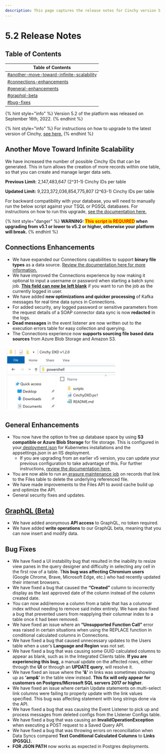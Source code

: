 ```yaml
---
description: This page captures the release notes for Cinchy version 5.2
---
```


# 5.2 Release Notes

## Table of Contents

| Table of Contents                                                                                                    |
| -------------------------------------------------------------------------------------------------------------------- |
| [#another-move-toward-infinite-scalability](5.2-release-notes.md#another-move-toward-infinite-scalability "mention") |
| [#connections-enhancements](5.2-release-notes.md#connections-enhancements "mention")                                 |
| [#general-enhancements](5.2-release-notes.md#general-enhancements "mention")                                         |
| [#graphql-beta](5.2-release-notes.md#graphql-beta "mention")                                                         |
| [#bug-fixes](5.2-release-notes.md#bug-fixes "mention")                                                               |

{% hint style="info" %}
Version 5.2 of the platform was released on September 16th, 2022.
{% endhint %}

{% hint style="info" %}
For instructions on how to upgrade to the latest version of Cinchy, [see here.](../../deployment-guide/upgrade-guides/)
{% endhint %}

## **Another Move Toward Infinite Scalability**

We have increased the number of possible Cinchy IDs that can be generated. This in turn allows the creation of more records within one table, so that you can create and manage larger data sets.

**Previous Limit:** 2,147,483,647 (2^31-1) Cinchy IDs per table

**Updated Limit:** 9,223,372,036,854,775,807 (2^63-1) Cinchy IDs per table

For backward compatibility with your database, you will need to manually run the below script against your TSQL or PGSQL databases. For instructions on how to run this upgrade, [see the documentation here.](../../deployment-guide/upgrade-guides/upgrading-cinchy-versions/cinchy-upgrade-utility.md)

{% hint style="danger" %}
**WARNING: **<mark style="color:red;">**This script is REQUIRED**</mark>** when upgrading from v5.1 or lower to v5.2 or higher, otherwise your platform will break.**
{% endhint %}

## Connections Enhancements

* We have expanded our Connections capabilities to support **binary file types** as a data source. [Review the documentation here for more information.](https://cli.docs.cinchy.com/builder-guide/configuring-a-data-sync/supported-data-sources/binary-file)
* We have improved the Connections experience by now making it optional to input a username or password when starting a batch sync job. [**This field can now be left blank**](https://cli.docs.cinchy.com/builder-guide/configuring-a-data-sync/xml-config-reference/jobs#2.-run-a-job-as-another-user) if you want to run the job as the currently logged in user.
* We have added **new optimizations and quicker processing** of Kafka messages for real time data syncs in Connections.
* For added security, any logged password or sensitive parameters from the request details of a SOAP connector data sync is now **redacted** in the logs.
* **Dead messages** in the event listener are now written out to the execution errors table for easy collection and querying.
* The Connections experience now **supports sourcing file based data sources** from Azure Blob Storage and Amazon S3.

![You now have the option to choose Amazon S3 or Azure Blob Storage options when syncing a file as a data source in Connections](<../../.gitbook/assets/image (203).png>)

## General Enhancements

* You now have the option to free up database space by using **S3 compatible or Azure Blob Storage** for file storage. This is configured in your[ deployment.json](../../deployment-guide/deployment-installation-guides/kubernetes-deployment-installation/#3.1-configure-the-deployment.json) for Kubernetes installations and the appsettings.json in an IIS deployment.
  * If you are upgrading from an earlier v5 version, you can update your previous configuration to take advantage of this. For further instructions, [review the documentation here.](../../deployment-guide/deployment-installation-guides/kubernetes-deployment-installation/changing-your-file-storage-configuration.md)
* You are now able to run an[ erasure ](https://platform.docs.cinchy.com/guides-for-using-cinchy/builder-guides/creating-tables/data-controls/data-erasure)[maintenance job](../../guides-for-using-cinchy/additional-guides/maintenance.md) on records that link to the Files table to delete the underlying referenced file.
* We have made improvements to the Files API to avoid cache build up and optimize the API.
* General security fixes and updates.

## [GraphQL (Beta)](https://platform.docs.cinchy.com/guides-for-using-cinchy/additional-guides/graphql-beta)

* We have added anonymous **API access** to GraphQL, no token required.
* We have added **write operations** to our GraphQL beta, meaning that you can now insert and modify data.

## Bug Fixes

* We have fixed a UI instability bug that resulted in the inability to resize view panes in the query designer and difficulty in selecting any cell in the first row of a table. T**his bug was affecting Chromium users** (Google Chrome, Brave,  Microsoft Edge, etc.) who had recently updated their internet browsers.
* We have fixed a bug that caused the **“Created”** column to incorrectly display as the last approved date of the column instead of the column created date.
* You can now add/remove a column from a table that has a columnar index without needing to remove said index entirely. We have also fixed a bug that prevented users from reapplying their columnar index to a table once it had been removed.
* We have fixed an issue where an **“Unsupported Function Call”** error was raised in certain situations when using the REPLACE function in conditional calculated columns in Connections.
* We have fixed a bug that caused unnecessary updates to the Users table when a user’s **Language and Region** was not set.
* We have fixed a bug that was causing some GUID calculated columns to appear as blank, such as in the Integrated Clients table. **If you are experiencing this bug,** a manual update on the affected rows, either through the **UI** or through an **UPDATE query**, will resolve it.
* We have fixed an issue where the **'&'** in links was sometimes showing up as **'amp&'** in the table view instead. **This fix will only appear for customers on Postgres/Microsoft SQL servers 2017 or higher.**
* We have fixed an issue where certain Update statements on multi-select link columns were failing to properly update with the link values specified. This bug was affecting statement with long strings done via the API.
* We have fixed a bug that was causing the Event Listener to pick up and process messages from deleted configs from the LIstener Configs table.
* We have fixed a bug that was causing an **InvalidOperationException** when executing a POST request to a Saved Query API.
* We have fixed a bug that was throwing errors on reconciliation when Data Syncs compared **Text Conditional Calculated Columns** to **Links (PGSQL).**
* **FOR JSON PATH** now works as expected in Postgres deployments.
